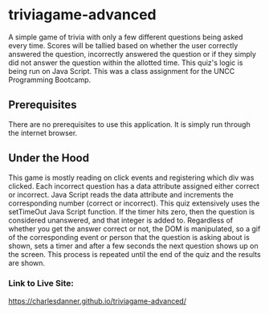 # triviagame-advanced

A simple game of trivia with only a few different questions being asked every time. Scores will be tallied based on whether the user correctly answered the question, incorrectly answered the question or if they simply did not answer the question within the allotted time. This quiz's logic is being run on Java Script. This was a class assignment for the UNCC Programming Bootcamp.

## Prerequisites

There are no prerequisites to use this application. It is simply run through the internet browser.

## Under the Hood

This game is mostly reading on click events and registering which div was clicked. Each incorrect question has a data attribute assigned either correct or incorrect. Java Script reads the data attribute and increments the corresponding number (correct or incorrect). This quiz extensively uses the setTimeOut Java Script function. If the timer hits zero, then the question is considered unanswered, and that integer is added to. Regardless of whether you get the answer correct or not, the DOM is manipulated, so a gif of the corresponding event or person that the question is asking about is shown, sets a timer and after a few seconds the next question shows up on the screen. This process is repeated until the end of the quiz and the results are shown.

### Link to Live Site: 

https://charlesdanner.github.io/triviagame-advanced/
